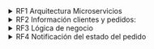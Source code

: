 <details>
<summary>RF1 Arquitectura Microservicios</summary>

- Se desea migrar una arquitectura monolítica a una basada en microservicios donde existen dos tipos de clientes (PC y Móvil) que acceden a la lógica de negocio del sistema mediante protocolo HTTP/REST a través de un elemento del tipo API Gateway. Además, deberá existir una capa de acceso a datos donde se almacenen los datos de la compañía correspondientes a los pedidos y clientes.
</details>

<details>
<summary>RF2 Información clientes y pedidos:</summary>

- El sistema debe tener una base de datos para almacenar los datos de los clientes y otra para los datos de los pedidos.
</details>

<details>
<summary>RF3 Lógica de negocio</summary>

- La lógica de negocio de la empresa cuenta con los siguientes módulos: clientes, pedidos, repartos y rutas, y estadísticas.

<details>
<summary>RF3.1 Módulo Clientes</summary>

- A través de este módulo el sistema debe permitir el acceso a la siguiente información de los usuarios: identificador, nombre, apellidos, email y teléfono móvil.
</details>

<details>
<summary>RF3.2 Módulo Pedidos</summary>

- El sistema debe tener un módulo que permita a los clientes realizar compras. Además, el sistema debe permitir realizar el mismo pedido un máximo de 3 veces.
<details>
<summary>RF3.2.1 Pago Online</summary>

- Este módulo debe contar con una funcionalidad que permita el pago online a los clientes.
</details>
</details>

<details>
<summary>RF3.3 Módulo Reparto y rutas</summary>

- Este componente complejo cuenta con una gran funcionalidad que es necesario desacoplar y gestiona el reparto de las flotas de transporte a los clientes y las rutas de los camiones. La gestión cuenta con 2 algoritmos de optimización que se seleccionan en función de la demora del camión.

<details>
<summary>RF3.3.1 Incidencias</summary>

- Se deben reportar las incidencias durante el reparto. Las incidencias pueden ser de tres tipos: camión averiado, demora, no entrega de pedido.
</details>
</details>

<details>
<summary>RF3.4 Módulo Estadísticas</summary>

- El sistema cuenta con un módulo de estadísticas que proporciona información valiosa sobre el estado de los pedidos y la situación en tiempo real de los camiones. Las estadísticas proporcionan también información de clientes.
</details>

</details>

<details>
<summary>RF4 Notificación del estado del pedido</summary>

- El módulo reparto y rutas debe poder notificar a los clientes el estado de su pedido vía mensajes al teléfono móvil y otros posibles canales de comunicación.
</details>